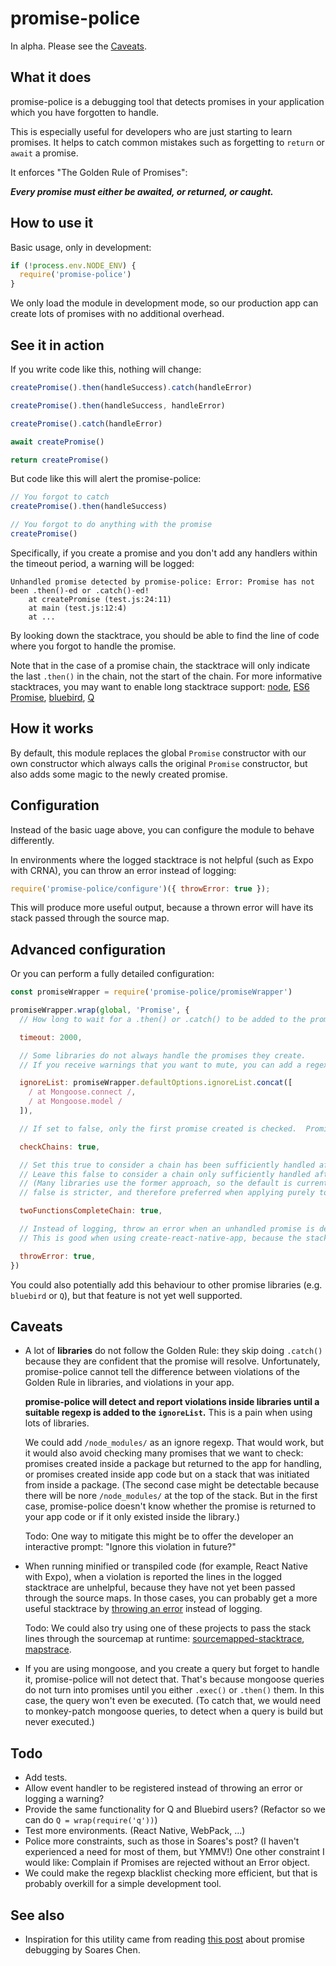 # promise-police

In alpha.  Please see the [Caveats](#caveats).

## What it does

promise-police is a debugging tool that detects promises in your application which you have forgotten to handle.

This is especially useful for developers who are just starting to learn promises.  It helps to catch common mistakes such as forgetting to `return` or `await` a promise.

It enforces "The Golden Rule of Promises":

_**Every promise must either be awaited, or returned, or caught.**_

## How to use it

Basic usage, only in development:

```js
if (!process.env.NODE_ENV) {
  require('promise-police')
}
```

We only load the module in development mode, so our production app can create lots of promises with no additional overhead.

## See it in action

If you write code like this, nothing will change:

```js
createPromise().then(handleSuccess).catch(handleError)

createPromise().then(handleSuccess, handleError)

createPromise().catch(handleError)

await createPromise()

return createPromise()
```

But code like this will alert the promise-police:

```js
// You forgot to catch
createPromise().then(handleSuccess)

// You forgot to do anything with the promise
createPromise()
```

Specifically, if you create a promise and you don't add any handlers within the timeout period, a warning will be logged:

```
Unhandled promise detected by promise-police: Error: Promise has not been .then()-ed or .catch()-ed!
    at createPromise (test.js:24:11)
    at main (test.js:12:4)
    at ...
```

By looking down the stacktrace, you should be able to find the line of code where you forgot to handle the promise.

Note that in the case of a promise chain, the stacktrace will only indicate the last `.then()` in the chain, not the start of the chain.  For more informative stacktraces, you may want to enable long stacktrace support: [node](https://github.com/mattinsler/longjohn), [ES6 Promise](https://gist.github.com/joeytwiddle/8c357b8a4ac6803a0f188d495901b6bc), [bluebird](http://bluebirdjs.com/docs/api/promise.longstacktraces.html), [Q](https://stackoverflow.com/a/24046877)

## How it works

By default, this module replaces the global `Promise` constructor with our own constructor which always calls the original `Promise` constructor, but also adds some magic to the newly created promise.

## Configuration

Instead of the basic uage above, you can configure the module to behave differently.

In environments where the logged stacktrace is not helpful (such as Expo with CRNA), you can throw an error instead of logging:

```js
require('promise-police/configure')({ throwError: true });
```

This will produce more useful output, because a thrown error will have its stack passed through the source map.

## Advanced configuration

Or you can perform a fully detailed configuration:

```js
const promiseWrapper = require('promise-police/promiseWrapper')

promiseWrapper.wrap(global, 'Promise', {
  // How long to wait for a .then() or .catch() to be added to the promise.

  timeout: 2000,

  // Some libraries do not always handle the promises they create.
  // If you receive warnings that you want to mute, you can add a regexp that will match only that code's stacktrace.

  ignoreList: promiseWrapper.defaultOptions.ignoreList.concat([
    / at Mongoose.connect /,
    / at Mongoose.model /
  ]),

  // If set to false, only the first promise created is checked.  Promises resulting from later .then()s are not checked.

  checkChains: true,

  // Set this true to consider a chain has been sufficiently handled after `.then(onWin, onFail)`
  // Leave this false to consider a chain only sufficiently handled after `.then(onWin).catch(onFail)`
  // (Many libraries use the former approach, so the default is currently true, but
  // false is stricter, and therefore preferred when applying purely to app code.)

  twoFunctionsCompleteChain: true,

  // Instead of logging, throw an error when an unhandled promise is detected
  // This is good when using create-react-native-app, because the stack will display properly

  throwError: true,
})
```

You could also potentially add this behaviour to other promise libraries (e.g. `bluebird` or `Q`), but that feature is not yet well supported.

## Caveats

- A lot of **libraries** do not follow the Golden Rule: they skip doing `.catch()` because they are confident that the promise will resolve.  Unfortunately, promise-police cannot tell the difference between violations of the Golden Rule in libraries, and violations in your app.

  **promise-police will detect and report violations inside libraries until a suitable regexp is added to the `ignoreList`.**  This is a pain when using lots of libraries.

  We could add `/node_modules/` as an ignore regexp.  That would work, but it would also avoid checking many promises that we want to check: promises created inside a package but returned to the app for handling, or promises created inside app code but on a stack that was initiated from inside a package.  (The second case might be detectable because there will be nore `/node_modules/` at the top of the stack.  But in the first case, promise-police doesn't know whether the promise is returned to your app code or if it only existed inside the library.)

  Todo: One way to mitigate this might be to offer the developer an interactive prompt: "Ignore this violation in future?"

- When running minified or transpiled code (for example, React Native with Expo), when a violation is reported the lines in the logged stacktrace are unhelpful, because they have not yet been passed through the source maps.  In those cases, you can probably get a more useful stacktrace by [throwing an error](#configuration) instead of logging.

  Todo: We could also try using one of these projects to pass the stack lines through the sourcemap at runtime: [sourcemapped-stacktrace](https://github.com/novocaine/sourcemapped-stacktrace), [mapstrace](https://github.com/janekp/mapstrace).

- If you are using mongoose, and you create a query but forget to handle it, promise-police will not detect that.  That's because mongoose queries do not turn into promises until you either `.exec()` or `.then()` them.  In this case, the query won't even be executed.  (To catch that, we would need to monkey-patch mongoose queries, to detect when a query is build but never executed.)

## Todo

- Add tests.
- Allow event handler to be registered instead of throwing an error or logging a warning?
- Provide the same functionality for Q and Bluebird users?  (Refactor so we can do `Q = wrap(require('q'))`)
- Test more environments.  (React Native, WebPack, ...)
- Police more constraints, such as those in Soares's post?  (I haven't experienced a need for most of them, but YMMV!)  One other constraint I would like: Complain if Promises are rejected without an Error object.
- We could make the regexp blacklist checking more efficient, but that is probably overkill for a simple development tool.

## See also

- Inspiration for this utility came from reading [this post](https://github.com/soareschen/es6-promise-debugging/blob/master/README.md) about promise debugging by Soares Chen.

